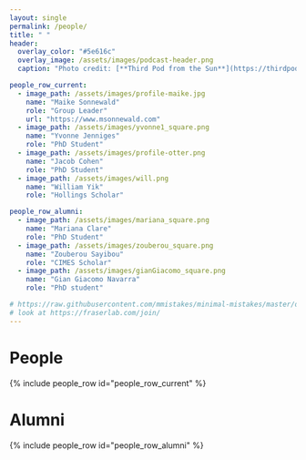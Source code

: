 ```yaml
---
layout: single
permalink: /people/
title: " "
header:
  overlay_color: "#5e616c"
  overlay_image: /assets/images/podcast-header.png
  caption: "Photo credit: [**Third Pod from the Sun**](https://thirdpodfromthesun.com/)"

people_row_current:
  - image_path: /assets/images/profile-maike.jpg
    name: "Maike Sonnewald"
    role: "Group Leader"
    url: "https://www.msonnewald.com"
  - image_path: /assets/images/yvonne1_square.png
    name: "Yvonne Jenniges"
    role: "PhD Student"
  - image_path: /assets/images/profile-otter.png
    name: "Jacob Cohen"
    role: "PhD Student"
  - image_path: /assets/images/will.png
    name: "William Yik"
    role: "Hollings Scholar"

people_row_alumni:
  - image_path: /assets/images/mariana_square.png
    name: "Mariana Clare"
    role: "PhD Student"   
  - image_path: /assets/images/zouberou_square.png
    name: "Zouberou Sayibou"
    role: "CIMES Scholar"
  - image_path: /assets/images/gianGiacomo_square.png
    name: "Gian Giacomo Navarra"
    role: "PhD student"

# https://raw.githubusercontent.com/mmistakes/minimal-mistakes/master/docs/_docs/14-helpers.md
# look at https://fraserlab.com/join/
---
```


# People

{% include people_row id="people_row_current" %}

# Alumni

{% include people_row id="people_row_alumni" %}
